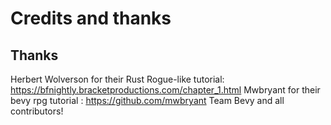 # Credits and thanks

## Thanks

Herbert Wolverson for their Rust Rogue-like tutorial: https://bfnightly.bracketproductions.com/chapter_1.html
Mwbryant for their bevy rpg tutorial : https://github.com/mwbryant
Team Bevy and all contributors!